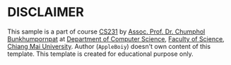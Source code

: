 # DISCLAIMER

This sample is a part of course [CS231](https://www2.cs.science.cmu.ac.th/staff/chumphol/204231/) by [Assoc. Prof. Dr. Chumphol Bunkhumpornpat](https://www2.cs.science.cmu.ac.th/staff/chumphol/) at [Department of Computer Science](https://www2.cs.science.cmu.ac.th/), [Faculty of Science](https://www.science.cmu.ac.th/), [Chiang Mai University](https://www.cmu.ac.th/en/). Author (`AppleBoiy`) doesn't own content of this template. This template is created for educational purpose only.
